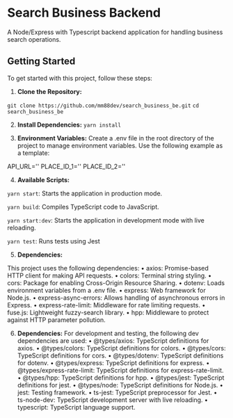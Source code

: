 # Search Business Backend

A Node/Express with Typescript backend application for handling business search operations.

## Getting Started

To get started with this project, follow these steps:

1. **Clone the Repository:**

  `git clone https://github.com/mm88dev/search_business_be.git`
  `cd search_business_be`

2. **Install Dependencies:**
   `yarn install`

3. **Environment Variables:**
  Create a .env file in the root directory of the project to manage environment variables. Use the following example as a template:

  API_URL=''
  PLACE_ID_1=''
  PLACE_ID_2=''

4. **Available Scripts:**

  `yarn start`: Starts the application in production mode.

  `yarn build`: Compiles TypeScript code to JavaScript.

  `yarn start:dev`: Starts the application in development mode with live reloading.

  `yarn test`: Runs tests using Jest

5. **Dependencies:**

  This project uses the following dependencies:
    •	axios: Promise-based HTTP client for making API requests.
    •	colors: Terminal string styling.
    •	cors: Package for enabling Cross-Origin Resource Sharing.
    •	dotenv: Loads environment variables from a .env file.
    •	express: Web framework for Node.js.
    •	express-async-errors: Allows handling of asynchronous errors in Express.
    •	express-rate-limit: Middleware for rate limiting requests.
    •	fuse.js: Lightweight fuzzy-search library.
    •	hpp: Middleware to protect against HTTP parameter pollution.

6. **Dependencies:**
    For development and testing, the following dev dependencies are used:
    •	@types/axios: TypeScript definitions for axios.
    •	@types/colors: TypeScript definitions for colors.
    •	@types/cors: TypeScript definitions for cors.
    •	@types/dotenv: TypeScript definitions for dotenv.
    •	@types/express: TypeScript definitions for express.
    •	@types/express-rate-limit: TypeScript definitions for express-rate-limit.
    •	@types/hpp: TypeScript definitions for hpp.
    •	@types/jest: TypeScript definitions for jest.
    •	@types/node: TypeScript definitions for Node.js.
    •	jest: Testing framework.
    •	ts-jest: TypeScript preprocessor for Jest.
    •	ts-node-dev: TypeScript development server with live reloading.
    •	typescript: TypeScript language support.


